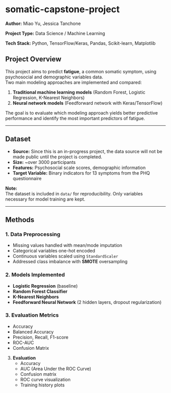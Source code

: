 # somatic-capstone-project

**Author:** Miao Yu, Jessica Tanchone 

**Project Type:** Data Science / Machine Learning  

**Tech Stack:** Python, TensorFlow/Keras, Pandas, Scikit-learn, Matplotlib 

## Project Overview
This project aims to predict **fatigue**, a common somatic symptom, using psychosocial and demographic variables data.  
Two main modeling approaches are implemented and compared:
1. **Traditional machine learning models** (Random Forest, Logistic Regression, K-Nearest Neighbors)
2. **Neural network models** (Feedforward network with Keras/TensorFlow)

The goal is to evaluate which modeling approach yields better predictive performance and identify the most important predictors of fatigue.


---

## Dataset
- **Source:** Since this is an in-progress project, the data source will not be made public until the project is completed.
- **Size:** ~over 3000 participants  
- **Features:** Psychosocial scale scores, demographic information  
- **Target Variable:**  Binary indicators for 13 symptoms from the PHQ questionnaire

**Note:**  
The dataset is included in `data/` for reproducibility. Only variables necessary for model training are kept.

---

## Methods

### 1. **Data Preprocessing**
- Missing values handled with mean/mode imputation
- Categorical variables one-hot encoded
- Continuous variables scaled using `StandardScaler`
- Addressed class imbalance with **SMOTE** oversampling

### 2. **Models Implemented**
- **Logistic Regression** (baseline)
- **Random Forest Classifier**
- **K-Nearest Neighbors**
- **Feedforward Neural Network** (2 hidden layers, dropout regularization)

### 3. **Evaluation Metrics**
- Accuracy
- Balanced Accuracy
- Precision, Recall, F1-score
- ROC-AUC
- Confusion Matrix

3. **Evaluation**
   - Accuracy
   - AUC (Area Under the ROC Curve)
   - Confusion matrix
   - ROC curve visualization
   - Training history plots
